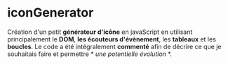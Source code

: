 # iconGenerator

Création d'un petit **générateur d'icône** en javaScript en utilisant principalement le **DOM**, **les écouteurs d'évènement**, les **tableaux** et les **boucles**.
Le code a été intégralement **commenté** afin de décrire ce que je souhaitais faire et permettre * *une potentielle évolution* *.
